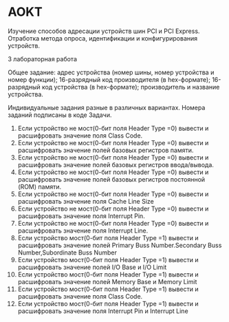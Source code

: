# AOKT
Изучение способов адресации устройств шин PCI и PCI Express. Отработка метода опроса, идентификации и конфигурирования устройств.

3 лабораторная работа

Общее задание:
адрес устройства (номер шины, номер устройства и номер функции);
16-разрядный код производителя (в hex-формате);
16-разрядный код устройства (в hex-формате);
производитель и название устройства.

Индивидуальные задания разные в различных вариантах.
Номера заданий подписаны в коде
Задачи.
1.	Если устройство не мост(0-бит поля Header Type =0) вывести  и расшифровать значение поля Сlass Code.
2.	Если устройство не мост(0-бит поля Header Type =0) вывести  и расшифровать значение полей базовых регистров памяти.
3.	Если устройство не мост(0-бит поля Header Type =0) вывести  и расшифровать значение полей базовых регистров ввода/вывода.
4.	Если устройство не мост(0-бит поля Header Type =0) вывести  и расшифровать значение полей базовых регистров постоянной (ROM) памяти.
5.	Если устройство не мост(0-бит поля Header Type =0) вывести  и расшифровать значение поля  Cache Line Size
6.	Если устройство не мост(0-бит поля Header Type =0) вывести  и расшифровать значение поля Interrupt Pin.
7.	Если устройство не мост(0-бит поля Header Type =0) вывести  и расшифровать значение поля Interrupt Line.
8.	Если устройство  мост(0-бит поля Header Type =1) вывести  и расшифровать значение полей Primary Buss Number.Secondary Buss Number,Subordinate Buss Number 
9.	Если устройство  мост(0-бит поля Header Type =1) вывести  и расшифровать значение полей I/O Base и I/O Limit
10.	Если устройство  мост(0-бит поля Header Type =1) вывести  и расшифровать значение полей Mеmory Base и Memory Limit
11.	Если устройство  мост(0-бит поля Header Type =1) вывести  и расшифровать значение поля Сlass Code.
12.	Если устройство  мост(0-бит поля Header Type =1) вывести  и расшифровать значение поля Interrupt Pin и Interrupt Line
